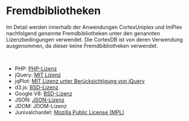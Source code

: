 Fremdbibliotheken 
=================

Im Detail werden innerhalb der Anwendungen CortexUniplex und ImPlex
nachfolgend genannte Fremdbibliotheken unter den genannten
Lizenzbedingungen verwendet. Die CortexDB ist von deren Verwendung
ausgenommen, da dieser keine Fremdbibliotheken verwendet.

 

-   PHP: [PHP-Lizenz](http://php.net/license/)
-   jQuery: [MIT Lizenz](https://jquery.org/license/)
-   jqPlot: [MIT Lizenz unter Berücksichtigung von
    jQuery](https://jquery.org/license/)
-   d3.js: [BSD-Lizenz](http://opensource.org/licenses/BSD-3-Clause)
-   Google V8: [BSD-Lizenz](http://opensource.org/licenses/BSD-3-Clause)
-   JSON: [JSON-Lizenz](http://www.json.org/license.html)
-   JDOM: JDOM-Lizenz
-   Junivalchardet: [Mozilla Public License
    (MPL)](http://www.mozilla.org/MPL/2.0/)

 
